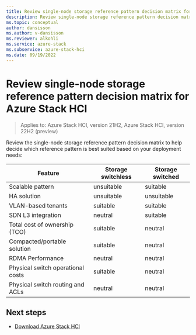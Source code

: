 ```yaml
---
title: Review single-node storage reference pattern decision matrix for Azure Stack HCI
description: Review single-node storage reference pattern decision matrix for Azure Stack HCI
ms.topic: conceptual
author: dansisson
ms.author: v-dansisson
ms.reviewer: alkohli
ms.service: azure-stack
ms.subservice: azure-stack-hci
ms.date: 09/19/2022
---
```


# Review single-node storage reference pattern decision matrix for Azure Stack HCI

> Applies to: Azure Stack HCI, version 21H2, Azure Stack HCI, version 22H2 (preview)

Review the single-node storage reference pattern decision matrix to help decide which reference pattern is best suited based on your deployment needs:

|Feature|Storage switchless|Storage switched|
|--|--|--|
|Scalable pattern|unsuitable|suitable|
|HA solution|unsuitable|unsuitable|
|VLAN-based tenants|suitable|suitable|
|SDN L3 integration|neutral|suitable|
|Total cost of ownership (TCO)|suitable|neutral|
|Compacted/portable solution|suitable|neutral|
|RDMA Performance|neutral|neutral|
|Physical switch operational costs|suitable|neutral|
|Physical switch routing and ACLs|neutral|neutral|

## Next steps

- [Download Azure Stack HCI](https://azure.microsoft.com/products/azure-stack/hci/hci-download/)
